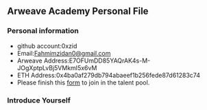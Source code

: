 ## Arweave Academy Personal File

### Personal information

- github account:0xzid
- Email:Fahmimzidan0@gmail.com
- Arweave Address:E7OFUmDD85YAQrAK4s-M-JOgXptpLvBj5VMkmI5x6vM
- ETH Address:0x4ba0af279db794abaeef1b256fede87d61283c74
- Please finish this [form](https://docs.google.com/forms/d/e/1FAIpQLSfWA5fIIcBgmRppm3jNz5vmf9Mai_QMVil-2pO4r7YKn_Zhtw/viewform?usp=sf_link) to join in the talent pool.

### Introduce Yourself
